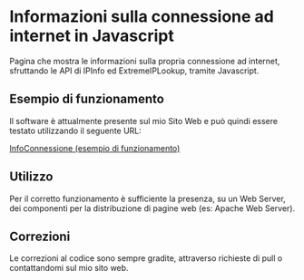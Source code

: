 # Informazioni sulla connessione ad internet in Javascript

Pagina che mostra le informazioni sulla propria connessione ad internet, sfruttando le API di IPInfo ed ExtremeIPLookup, tramite Javascript.

## Esempio di funzionamento

Il software è attualmente presente sul mio Sito Web e può quindi essere testato utilizzando il seguente URL:  

[InfoConnessione (esempio di funzionamento)](https://andreacaravano.net/software/)

## Utilizzo

Per il corretto funzionamento è sufficiente la presenza, su un Web Server, dei componenti per la distribuzione di pagine web (es: Apache Web Server).

## Correzioni
Le correzioni al codice sono sempre gradite, attraverso richieste di pull o contattandomi sul mio sito web.